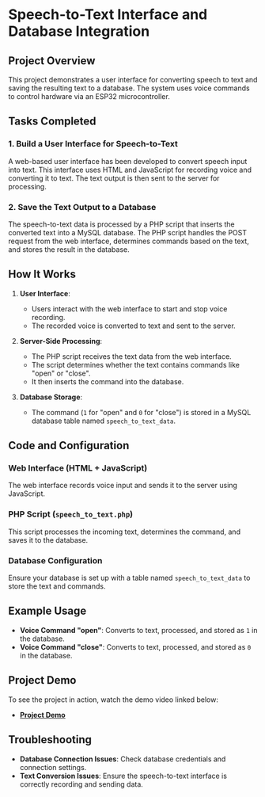 # Speech-to-Text Interface and Database Integration

## Project Overview

This project demonstrates a user interface for converting speech to text and saving the resulting text to a database. The system uses voice commands to control hardware via an ESP32 microcontroller. 

## Tasks Completed

### 1. Build a User Interface for Speech-to-Text

A web-based user interface has been developed to convert speech input into text. This interface uses HTML and JavaScript for recording voice and converting it to text. The text output is then sent to the server for processing.

### 2. Save the Text Output to a Database

The speech-to-text data is processed by a PHP script that inserts the converted text into a MySQL database. The PHP script handles the POST request from the web interface, determines commands based on the text, and stores the result in the database.

## How It Works

1. **User Interface**: 
   - Users interact with the web interface to start and stop voice recording.
   - The recorded voice is converted to text and sent to the server.

2. **Server-Side Processing**:
   - The PHP script receives the text data from the web interface.
   - The script determines whether the text contains commands like "open" or "close".
   - It then inserts the command into the database.

3. **Database Storage**:
   - The command (`1` for "open" and `0` for "close") is stored in a MySQL database table named `speech_to_text_data`.

## Code and Configuration

### Web Interface (HTML + JavaScript)

The web interface records voice input and sends it to the server using JavaScript. 

### PHP Script (`speech_to_text.php`)

This script processes the incoming text, determines the command, and saves it to the database.

### Database Configuration

Ensure your database is set up with a table named `speech_to_text_data` to store the text and commands.

## Example Usage

- **Voice Command "open"**: Converts to text, processed, and stored as `1` in the database.
- **Voice Command "close"**: Converts to text, processed, and stored as `0` in the database.
## Project Demo

To see the project in action, watch the demo video linked below:

- **[Project Demo](https://github.com/shathalshehri/Speech_to_Text/blob/main/ezgif.com-video-to-mp4-converter.mp4)**

## Troubleshooting

- **Database Connection Issues**: Check database credentials and connection settings.
- **Text Conversion Issues**: Ensure the speech-to-text interface is correctly recording and sending data.
